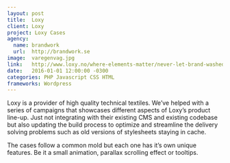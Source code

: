 ```yaml
---
layout: post
title:  Loxy
client: Loxy
project: Loxy Cases
agency:
  name: brandwork
  url:  http://brandwork.se
image:  varegenvag.jpg
link:   http://www.loxy.no/where-elements-matter/never-let-brand-washed/
date:   2016-01-01 12:00:00 -0300
categories: PHP Javascript CSS HTML
frameworks: Wordpress
---
```


Loxy is a provider of high quality technical textiles. We’ve helped with a series of campaigns that showcases different aspects of Loxy’s product line-up. Just not integrating with their existing CMS and existing codebase but also updating the build process to optimize and streamline the delivery solving problems such as old versions of stylesheets staying in cache.

The cases follow a common mold but each one has it’s own unique features. Be it a small animation, parallax scrolling effect or tooltips.
